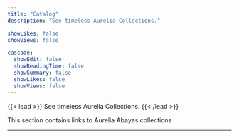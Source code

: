 ```yaml
---
title: "Catalog"
description: "See timeless Aurelia Collections."

showLikes: false
showViews: false

cascade:
  showEdit: false
  showReadingTime: false
  showSummary: false
  showLikes: false
  showViews: false
---
```


{{< lead >}}
See timeless Aurelia Collections.
{{< /lead >}}

This section contains links to Aurelia Abayas collections

---
